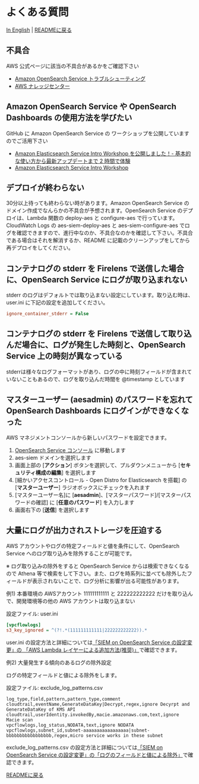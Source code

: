 # よくある質問

[In English](faq.md) | [READMEに戻る](../README_ja.md)

## 不具合

AWS 公式ページに該当の不具合があるかをご確認下さい

* [Amazon OpenSearch Service トラブルシューティング](https://docs.aws.amazon.com/ja_jp/opensearch-service/latest/developerguide/handling-errors.html)
* [AWS ナレッジセンター](https://aws.amazon.com/jp/premiumsupport/knowledge-center/#Amazon_OpenSearch_Service)

## Amazon OpenSearch Service や OpenSearch Dashboards の使用方法を学びたい

GitHub に Amazon OpenSearch Service の ワークショップを公開していますのでご活用下さい

* [Amazon Elasticsearch Service Intro Workshop を公開しました！- 基本的な使い方から最新アップデートまで 2 時間で体験](https://aws.amazon.com/jp/blogs/news/amazon-elasticsearch-service-hands-on/)
* [Amazon Elasticsearch Service Intro Workshop](https://github.com/aws-samples/amazon-elasticsearch-intro-workshop/blob/master/jp/README.md)

## デプロイが終わらない

30分以上待っても終わらない時があります。Amazon OpenSearch Service のドメイン作成でなんらかの不具合が予想されます。OpenSearch Service のデプロイは、Lambda 関数の deploy-aes と configure-aes で行っています。CloudWatch Logs の aes-siem-deploy-aes と aes-siem-configure-aes でログを確認できますので、進行中なのか、不具合なのかを確認して下さい。不具合である場合はそれを解消するか、README に記載のクリーンアップをしてから再デプロイをしてください。

## コンテナログの stderr を Firelens で送信した場合に、OpenSearch Service にログが取り込まれない

stderr のログはデフォルトでは取り込まない設定にしています。取り込む時は、user.ini に下記の設定を追加してください。

```ini
ignore_container_stderr = False
```

## コンテナログの stderr を Firelens で送信して取り込んだ場合に、ログが発生した時刻と、OpenSearch Service 上の時刻が異なっている

stderrは様々なログフォーマットがあり、ログの中に時刻フィールドが含まれていないこともあるので、ログを取り込んだ時間を @timestamp としています

## マスターユーザー (aesadmin) のパスワードを忘れて OpenSearch Dashboards にログインができなくなった

AWS マネジメントコンソールから新しいパスワードを設定できます。

1. [OpenSearch Service コンソール](https://console.aws.amazon.com/aos/home?) に移動します
1. aes-siem ドメインを選択します
1. 画面上部の [**アクション**] ボタンを選択して、プルダウンメニューから [**セキュリティ構成の編集**] を選択します
1. [細かいアクセスコントロール - Open Distro for Elasticsearch を搭載] の [**マスターユーザー**] ラジオボックスにチェックを入れます
1. [マスターユーザー名]に [**aesadmin**]、[マスターパスワード]/[マスターパスワードの確認] に [**任意のパスワード**] を入力します
1. 画面右下の [**送信**] を選択します

## 大量にログが出力されストレージを圧迫する

AWS アカウントやログの特定フィールドと値を条件にして、OpenSearch Service へのログ取り込みを除外することが可能です。

※ ログ取り込みの除外をすると OpenSearch Service からは検索できなくなるので Athena 等で検索をして下さい。また、ログを時系列に並べても除外したフィールドが表示されないことで、ログ分析に影響が出る可能性があります。

例1) 本番環境の AWSアカウント 111111111111 と 222222222222 だけを取り込んで、開発環境等の他の AWS アカウントは取り込まない

設定ファイル: user.ini

```ini
[vpcflowlogs]
s3_key_ignored = ^(?!.*(111111111111|222222222222)).*
```

user.ini の設定方法と詳細については[「SIEM on OpenSearch Service の設定変更」の 「AWS Lambda レイヤーによる追加方法(推奨)」](configure_siem_ja.md#AWS-Lambda-レイヤーによる追加方法推奨)で確認できます。

例2) 大量発生する傾向のあるログの除外設定

ログの特定フィールドと値による除外をします。

設定ファイル: exclude_log_patterns.csv

```csv
log_type,field,pattern,pattern_type,comment
cloudtrail,eventName,GenerateDataKey|Decrypt,regex,ignore Decyrpt and GenerateDataKey of KMS API
cloudtrail,userIdentity.invokedBy,macie.amazonaws.com,text,ignore Macie scan
vpcflowlogs,log_status,NODATA,text,ignore NODATA
vpcflowlogs,subnet_id,subnet-aaaaaaaaaaaaaaaaa|subnet-bbbbbbbbbbbbbbbbb,regex,micro service works in these subnet
```

exclude_log_patterns.csv の設定方法と詳細については[「SIEM on OpenSearch Service の設定変更」の「ログのフィールドと値による除外」](configure_siem_ja.md#ログのフィールドと値による除外)で確認できます。

[READMEに戻る](../README_ja.md)
